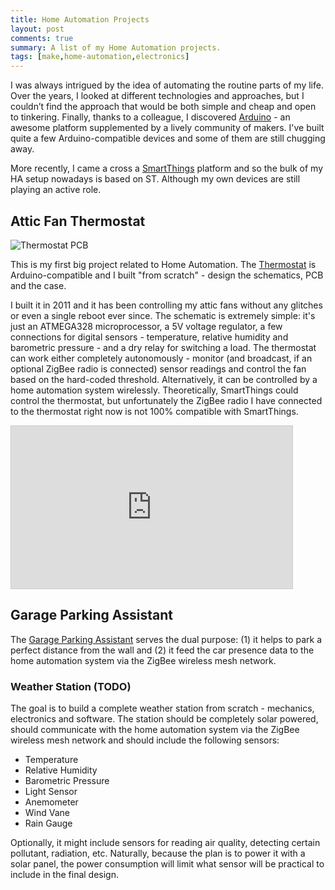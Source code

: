 ```yaml
---
title: Home Automation Projects
layout: post
comments: true
summary: A list of my Home Automation projects.
tags: [make,home-automation,electronics]
---
```


I was always intrigued by the idea of automating the routine parts of my life. Over the years, I looked at different technologies and approaches, but I couldn’t find the approach that would be both simple and cheap and open to tinkering. Finally, thanks to a colleague, I discovered [Arduino](http://www.arduino.cc/) - an awesome platform supplemented by a lively community of makers. I've built quite a few Arduino-compatible devices and some of them are still chugging away.

More recently, I came a cross a [SmartThings](http://www.smartthings.com/) platform and so the bulk of my HA setup nowadays is based on ST. Although my own devices are still playing an active role.

## Attic Fan Thermostat

![Thermostat PCB](https://raw.github.com/sudarkoff/thermostat/master/eagle/board.png)

This is my first big project related to Home Automation. The [Thermostat](https://github.com/sudarkoff/thermostat) is Arduino-compatible and I built "from scratch" - design the schematics, PCB and the case. 

I built it in 2011 and it has been controlling my attic fans without any glitches or even a single reboot ever since. The schematic is extremely simple: it's just an ATMEGA328 microprocessor, a 5V voltage regulator, a few connections for digital sensors - temperature, relative humidity and barometric pressure - and a dry relay for switching a load. The thermostat can work either completely autonomously - monitor (and broadcast, if an optional ZigBee radio is connected) sensor readings and control the fan based on the hard-coded threshold. Alternatively, it can be controlled by a home automation system wirelessly. Theoretically, SmartThings could control the thermostat, but unfortunately the ZigBee radio I have connected to the thermostat right now is not 100% compatible with SmartThings.

<iframe width="450" height="260" style="border: 1px solid #cccccc;" src="http://api.thingspeak.com/channels/12757/charts/1?width=450&height=260&yaxismax=100&yaxismin=30&days=7&dynamic=true&title=Garage%202%20Temperature%20(last%207%20days)" ></iframe>

## Garage Parking Assistant

The [Garage Parking Assistant](https://github.com/sudarkoff/garageparkingsensor) serves the dual purpose: (1) it helps to park a perfect distance from the wall and (2) it feed the car presence data to the home automation system via the ZigBee wireless mesh network.

### Weather Station (TODO)

The goal is to build a complete weather station from scratch - mechanics, electronics and software. The station should be completely solar powered, should communicate with the home automation system via the ZigBee wireless mesh network and should include the following sensors:

-   Temperature
-   Relative Humidity
-   Barometric Pressure
-   Light Sensor
-   Anemometer
-   Wind Vane
-   Rain Gauge

Optionally, it might include sensors for reading air quality, detecting certain pollutant, radiation, etc. Naturally, because the plan is to power it with a solar panel, the power consumption will limit what sensor will be practical to include in the final design.

